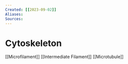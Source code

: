 ```yaml
---
Created: [[2023-09-02]]
Aliases: 
Sources: 
---
```

# Cytoskeleton
[[Microfilament]]
[[Intermediate Filament]]
[[Microtubule]]
